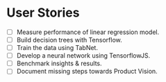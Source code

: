 # User Stories

- [ ] Measure performance of linear regression model.
- [ ] Build decision trees with Tensorflow.
- [ ] Train the data using TabNet.
- [ ] Develop a neural network using TensorflowJS.
- [ ] Benchmark insights & results.
- [ ] Document missing steps towards Product Vision.
